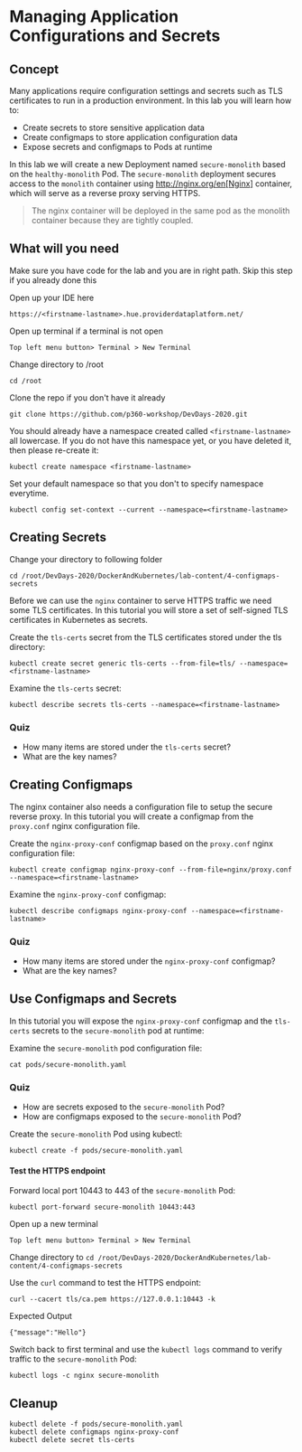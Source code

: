 # Managing Application Configurations and Secrets

## Concept

Many applications require configuration settings and secrets such as TLS certificates to run in a production environment. In this lab you will learn how to:

* Create secrets to store sensitive application data
* Create configmaps to store application configuration data
* Expose secrets and configmaps to Pods at runtime

In this lab we will create a new Deployment named `secure-monolith` based on the `healthy-monolith` Pod. The `secure-monolith` deployment secures access to the `monolith` container using http://nginx.org/en[Nginx] container, which will serve as a reverse proxy serving HTTPS.

> The nginx container will be deployed in the same pod as the monolith container because they are tightly coupled.

## What will you need

Make sure you have code for the lab and you are in right path. Skip this step if you already done this

Open up your IDE here

`https://<firstname-lastname>.hue.providerdataplatform.net/`

Open up terminal if a terminal is not open

`Top left menu button> Terminal > New Terminal`

Change directory to /root 

`cd /root`

Clone the repo if you don't have it already

`git clone https://github.com/p360-workshop/DevDays-2020.git`

You should already have a namespace created called `<firstname-lastname>` all lowercase. If you do not have this namespace yet, or you have deleted it, then please re-create it:

`kubectl create namespace <firstname-lastname>`

Set your default namespace so that you don't to specify namespace everytime. 

`kubectl config set-context --current --namespace=<firstname-lastname>`


## Creating Secrets

Change your directory to following folder

`cd /root/DevDays-2020/DockerAndKubernetes/lab-content/4-configmaps-secrets`



Before we can use the `nginx` container to serve HTTPS traffic we need some TLS certificates. In this tutorial you will store a set of self-signed TLS certificates in Kubernetes as secrets.

Create the `tls-certs` secret from the TLS certificates stored under the tls directory:

`
kubectl create secret generic tls-certs --from-file=tls/ --namespace=<firstname-lastname>
`

Examine the `tls-certs` secret:

`
kubectl describe secrets tls-certs --namespace=<firstname-lastname>
`

### Quiz

* How many items are stored under the `tls-certs` secret?
* What are the key names?

## Creating Configmaps

The nginx container also needs a configuration file to setup the secure reverse proxy. In this tutorial you will create a configmap from the `proxy.conf` nginx configuration file.

Create the `nginx-proxy-conf` configmap based on the `proxy.conf` nginx configuration file:

`
kubectl create configmap nginx-proxy-conf --from-file=nginx/proxy.conf --namespace=<firstname-lastname>
`

Examine the `nginx-proxy-conf` configmap:

`
kubectl describe configmaps nginx-proxy-conf --namespace=<firstname-lastname>
`

### Quiz

* How many items are stored under the `nginx-proxy-conf` configmap?
* What are the key names?

## Use Configmaps and Secrets

In this tutorial you will expose the `nginx-proxy-conf` configmap and the `tls-certs` secrets to the `secure-monolith` pod at runtime:

Examine the `secure-monolith` pod configuration file:

```
cat pods/secure-monolith.yaml
```

### Quiz

* How are secrets exposed to the `secure-monolith` Pod?
* How are configmaps exposed to the `secure-monolith` Pod?

Create the `secure-monolith` Pod using kubectl:

```
kubectl create -f pods/secure-monolith.yaml
```

#### Test the HTTPS endpoint

Forward local port 10443 to 443 of the `secure-monolith` Pod:

```
kubectl port-forward secure-monolith 10443:443
```

Open up a new terminal 

`Top left menu button> Terminal > New Terminal`

Change directory to `cd /root/DevDays-2020/DockerAndKubernetes/lab-content/4-configmaps-secrets`

Use the `curl` command to test the HTTPS endpoint:

```
curl --cacert tls/ca.pem https://127.0.0.1:10443 -k
```


Expected Output
```
{"message":"Hello"}
```

Switch back to first terminal and use the `kubectl logs` command to verify traffic to the `secure-monolith` Pod:

```
kubectl logs -c nginx secure-monolith
```

## Cleanup

```
kubectl delete -f pods/secure-monolith.yaml
kubectl delete configmaps nginx-proxy-conf
kubectl delete secret tls-certs
```

